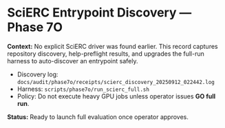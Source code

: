 # SciERC Entrypoint Discovery — Phase 7O

**Context:** No explicit SciERC driver was found earlier. This record captures repository discovery, help-preflight results, and upgrades the full-run harness to auto-discover an entrypoint safely.

- Discovery log: `docs/audit/phase7o/receipts/scierc_discovery_20250912_022442.log`
- Harness: `scripts/phase7o/run_scierc_full.sh`
- Policy: Do not execute heavy GPU jobs unless operator issues **GO full run**.

**Status:** Ready to launch full evaluation once operator approves.
